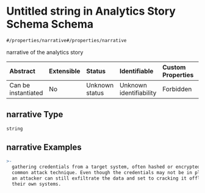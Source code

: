 # Untitled string in Analytics Story Schema Schema

```txt
#/properties/narrative#/properties/narrative
```

narrative of the analytics story

| Abstract            | Extensible | Status         | Identifiable            | Custom Properties | Additional Properties | Access Restrictions | Defined In                                                               |
| :------------------ | :--------- | :------------- | :---------------------- | :---------------- | :-------------------- | :------------------ | :----------------------------------------------------------------------- |
| Can be instantiated | No         | Unknown status | Unknown identifiability | Forbidden         | Allowed               | none                | [stories.spec.json*](../../out/stories.spec.json "open original schema") |

## narrative Type

`string`

## narrative Examples

```yaml
>-
  gathering credentials from a target system, often hashed or encrypted, is a
  common attack technique. Even though the credentials may not be in plain text,
  an attacker can still exfiltrate the data and set to cracking it offline, on
  their own systems.

```

